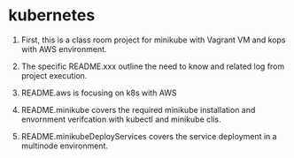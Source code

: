 # kubernetes
1. First, this is a class room project for minikube with Vagrant VM and kops with AWS environment.

2. The specific README.xxx outline the need to know and related log from project execution.

3. README.aws is focusing on k8s with AWS

4. README.minikube covers the required minikube installation and envornment verifcation with kubectl and minikube clis.

5. README.minikubeDeployServices covers the service deployment in a multinode environment.

